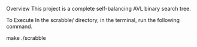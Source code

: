 Overview 
This project is a complete self-balancing AVL binary search tree. 

To Execute In the scrabble/ directory, in the terminal, run the following command.

make ./scrabble
